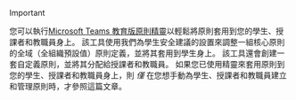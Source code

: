 > [!IMPORTANT]
> 您可以執行[Microsoft Teams 教育版原則精靈](../easy-policy-setup-edu.md)以輕鬆將原則套用到您的學生、授課者和教職員身上。 該工具使用我們為學生安全建議的設置來調整一組核心原則的全域（全組織預設值）原則定義，並將其套用到學生身上。 該工具還會創建一套自定義原則，並將其分配給授課者和教職員。 如果您已使用精靈來套用原則到您的學生、授課者和教職員身上，則 *僅* 在您想手動為學生、授課者和教職員建立和管理原則時，才參照這篇文章。
